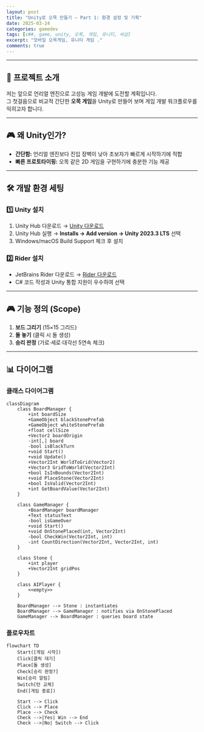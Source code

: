 ```yaml
---
layout: post
title: "Unity로 오목 만들기 – Part 1: 환경 설정 및 기획"
date: 2025-03-24
categories: gamedev
tags: [c##, game, unity, 오목, 게임, 유니티, 씨샵]
excerpt: "모바일 오목게임, 유니티 게임 ."
comments: true
---
```


---

## 🎯 프로젝트 소개

저는 앞으로 언리얼 엔진으로 고성능 게임 개발에 도전할 계획입니다.  
그 첫걸음으로 비교적 간단한 **오목 게임**을 Unity로 만들어 보며 게임 개발 워크플로우를 익히고자 합니다.

---

## 🎮 왜 Unity인가?

- **간단함:** 언리얼 엔진보다 진입 장벽이 낮아 초보자가 빠르게 시작하기에 적합  
- **빠른 프로토타이핑:** 오목 같은 2D 게임을 구현하기에 충분한 기능 제공  

---

## 🛠️ 개발 환경 세팅

### 1️⃣ Unity 설치

1. Unity Hub 다운로드 → [Unity 다운로드](https://unity.com/download)  
2. Unity Hub 실행 → **Installs → Add version → Unity 2023.3 LTS** 선택  
3. Windows/macOS Build Support 체크 후 설치  

### 2️⃣ Rider 설치

- JetBrains Rider 다운로드 → [Rider 다운로드](https://www.jetbrains.com/rider/)
- C# 코드 작성과 Unity 통합 지원이 우수하여 선택  

---


## 🎮 기능 정의 (Scope)

1. **보드 그리기** (15×15 그리드)  
2. **돌 놓기** (클릭 시 돌 생성)  
3. **승리 판정** (가로·세로·대각선 5연속 체크)  

---

## 📊 다이어그램



### 클래스 다이어그램

```mermaid
classDiagram
    class BoardManager {
        +int boardSize
        +GameObject blackStonePrefab
        +GameObject whiteStonePrefab
        +float cellSize
        +Vector2 boardOrigin
        -int[,] board
        -bool isBlackTurn
        +void Start()
        +void Update()
        +Vector2Int WorldToGrid(Vector2)
        +Vector3 GridToWorld(Vector2Int)
        +bool IsInBounds(Vector2Int)
        +void PlaceStone(Vector2Int)
        +bool IsValid(Vector2Int)
        +int GetBoardValue(Vector2Int)
    }

    class GameManager {
        +BoardManager boardManager
        +Text statusText
        -bool isGameOver
        +void Start()
        +void OnStonePlaced(int, Vector2Int)
        -bool CheckWin(Vector2Int, int)
        -int CountDirection(Vector2Int, Vector2Int, int)
    }

    class Stone {
        +int player
        +Vector2Int gridPos
    }

    class AIPlayer {
        <<empty>>
    }

    BoardManager --> Stone : instantiates
    BoardManager --> GameManager : notifies via OnStonePlaced
    GameManager --> BoardManager : queries board state
```

### 플로우차트

```mermaid
flowchart TD
    Start([게임 시작])
    Click[클릭 대기]
    Place[돌 생성]
    Check[승리 판정?]
    Win[승리 알림]
    Switch[턴 교체]
    End([게임 종료])

    Start --> Click
    Click --> Place
    Place --> Check
    Check -->|Yes| Win --> End
    Check -->|No| Switch --> Click
```
